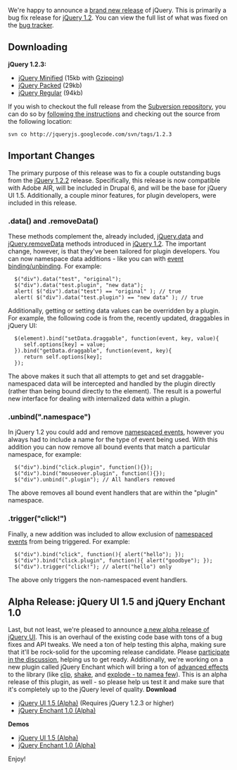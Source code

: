 We're happy to announce a [brand new
release](http://docs.jquery.com/Release:jQuery_1.2.3) of jQuery. This is
primarily a bug fix release for [jQuery
1.2](http://docs.jquery.com/Release:jQuery_1.2). You can view the full
list of what was fixed on the [bug
tracker](http://dev.jquery.com/report/24).

Downloading
-----------

**jQuery 1.2.3:**

-   [jQuery
    Minified](http://code.google.com/p/jqueryjs/downloads/detail?name=jquery-1.2.3.min.js)
    (15kb with
    [Gzipping](http://www.julienlecomte.net/blog/2007/08/13/))
-   [jQuery
    Packed](http://code.google.com/p/jqueryjs/downloads/detail?name=jquery-1.2.3.pack.js)
    (29kb)
-   [jQuery
    Regular](http://code.google.com/p/jqueryjs/downloads/detail?name=jquery-1.2.3.js)
    (94kb)

If you wish to checkout the full release from the [Subversion
repository](http://dev.jquery.com/browser), you can do so by [following
the
instructions](http://docs.jquery.com/Downloading_jQuery#Subversion_.28SVN.29)
and checking out the source from the following location:

    svn co http://jqueryjs.googlecode.com/svn/tags/1.2.3

Important Changes
-----------------

The primary purpose of this release was to fix a couple outstanding bugs
from the [jQuery 1.2.2](http://docs.jquery.com/Release:jQuery_1.2.2)
release. Specifically, this release is now compatible with Adobe AIR,
will be included in Drupal 6, and will be the base for jQuery UI 1.5.
Additionally, a couple minor features, for plugin developers, were
included in this release.

### .data() and .removeData()

These methods complement the, already included,
[jQuery.data](http://docs.jquery.com/Internals/jQuery.data) and
[jQuery.removeData](http://docs.jquery.com/Internals/jQuery.removeData)
methods introduced in [jQuery
1.2](http://docs.jquery.com/Release:jQuery%201.2). The important change,
however, is that they've been tailored for plugin developers. You can
now namespace data additions - like you can with [event
binding/unbinding](http://docs.jquery.com/Release:jQuery_1.2/Events).
For example:

      $("div").data("test", "original");
      $("div").data("test.plugin", "new data");
      alert( $("div").data("test") == "original" ); // true
      alert( $("div").data("test.plugin") == "new data" ); // true

Additionally, getting or setting data values can be overridden by a
plugin. For example, the following code is from the, recently updated,
draggables in jQuery UI:

      $(element).bind("setData.draggable", function(event, key, value){
         self.options[key] = value;
      }).bind("getData.draggable", function(event, key){
         return self.options[key];
      });

The above makes it such that all attempts to get and set
draggable-namespaced data will be intercepted and handled by the plugin
directly (rather than being bound directly to the element). The result
is a powerful new interface for dealing with internalized data within a
plugin.

### .unbind(".namespace")

In jQuery 1.2 you could add and remove [namespaced
events](http://docs.jquery.com/Release:jQuery_1.2/Events), however you
always had to include a name for the type of event being used. With this
addition you can now remove all bound events that match a particular
namespace, for example:

      $("div").bind("click.plugin", function(){});
      $("div").bind("mouseover.plugin", function(){});
      $("div").unbind(".plugin"); // All handlers removed

The above removes all bound event handlers that are within the "plugin"
namespace.

### .trigger("click!")

Finally, a new addition was included to allow exclusion of [namespaced
events](http://docs.jquery.com/Release:jQuery_1.2/Events) from being
triggered. For example:

      $("div").bind("click", function(){ alert("hello"); });
      $("div").bind("click.plugin", function(){ alert("goodbye"); });
      $("div").trigger("click!"); // alert("hello") only

The above only triggers the non-namespaced event handlers.

Alpha Release: jQuery UI 1.5 and jQuery Enchant 1.0
---------------------------------------------------

Last, but not least, we're pleased to announce [a new alpha release of
jQuery
UI](http://groups.google.com/group/jquery-ui/browse_thread/thread/db8276574e20a5be).
This is an overhaul of the existing code base with tons of a bug fixes
and API tweaks. We need a ton of help testing this alpha, making sure
that it'll be rock-solid for the upcoming release candidate. Please
[participate in the
discussion](http://groups.google.com/group/jquery-ui/browse_thread/thread/db8276574e20a5be),
helping us to get ready. Additionally, we're working on a new plugin
called jQuery Enchant which will bring a ton of [advanced
effects](http://ui.jquery.com/enchant/1.0a/demos/) to the library (like
[clip](http://ui.jquery.com/enchant/1.0a/demos/clip.html),
[shake](http://ui.jquery.com/enchant/1.0a/demos/shake.html), and
[explode - to
name](http://ui.jquery.com/enchant/1.0a/demos/explode.html)[a
few](http://ui.jquery.com/enchant/1.0a/demos/)). This is an alpha
release of this plugin, as well - so please help us test it and make
sure that it's completely up to the jQuery level of quality.
**Download**

-   [jQuery UI 1.5
    (Alpha)](http://jqueryjs.googlecode.com/files/jquery.ui-1.5a.zip)
    (Requires jQuery 1.2.3 or higher)
-   [jQuery Enchant 1.0
    (Alpha)](http://jqueryjs.googlecode.com/files/jquery.enchant-1.0a.zip)

**Demos**

-   [jQuery UI 1.5 (Alpha)](http://ui.jquery.com/1.5a/demos/)
-   [jQuery Enchant 1.0
    (Alpha)](http://ui.jquery.com/enchant/1.0a/demos/)

Enjoy!
